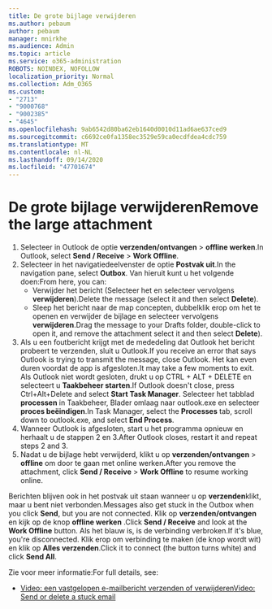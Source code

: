 ```yaml
---
title: De grote bijlage verwijderen
ms.author: pebaum
author: pebaum
manager: mnirkhe
ms.audience: Admin
ms.topic: article
ms.service: o365-administration
ROBOTS: NOINDEX, NOFOLLOW
localization_priority: Normal
ms.collection: Adm_O365
ms.custom:
- "2713"
- "9000768"
- "9002385"
- "4645"
ms.openlocfilehash: 9ab6542d80ba62eb1640d0010d11ad6ae637ced9
ms.sourcegitcommit: c6692ce0fa1358ec3529e59ca0ecdfdea4cdc759
ms.translationtype: MT
ms.contentlocale: nl-NL
ms.lasthandoff: 09/14/2020
ms.locfileid: "47701674"
---
```

# <a name="remove-the-large-attachment"></a><span data-ttu-id="b6130-102">De grote bijlage verwijderen</span><span class="sxs-lookup"><span data-stu-id="b6130-102">Remove the large attachment</span></span>

1. <span data-ttu-id="b6130-103">Selecteer in Outlook de optie **verzenden/ontvangen**  >  **offline werken**.</span><span class="sxs-lookup"><span data-stu-id="b6130-103">In Outlook, select **Send / Receive** > **Work Offline**.</span></span> 
2. <span data-ttu-id="b6130-104">Selecteer in het navigatiedeelvenster de optie **Postvak uit**.</span><span class="sxs-lookup"><span data-stu-id="b6130-104">In the navigation pane, select **Outbox**.</span></span> <span data-ttu-id="b6130-105">Van hieruit kunt u het volgende doen:</span><span class="sxs-lookup"><span data-stu-id="b6130-105">From here, you can:</span></span> 
    - <span data-ttu-id="b6130-106">Verwijder het bericht (Selecteer het en selecteer vervolgens **verwijderen**).</span><span class="sxs-lookup"><span data-stu-id="b6130-106">Delete the message (select it and then select **Delete**).</span></span>
    - <span data-ttu-id="b6130-107">Sleep het bericht naar de map concepten, dubbelklik erop om het te openen en verwijder de bijlage en selecteer vervolgens **verwijderen**.</span><span class="sxs-lookup"><span data-stu-id="b6130-107">Drag the message to your Drafts folder, double-click to open it, and remove the attachment select it and then select **Delete**).</span></span>
3. <span data-ttu-id="b6130-108">Als u een foutbericht krijgt met de mededeling dat Outlook het bericht probeert te verzenden, sluit u Outlook.</span><span class="sxs-lookup"><span data-stu-id="b6130-108">If you receive an error that says Outlook is trying to transmit the message, close Outlook.</span></span> <span data-ttu-id="b6130-109">Het kan even duren voordat de app is afgesloten.</span><span class="sxs-lookup"><span data-stu-id="b6130-109">It may take a few moments to exit.</span></span> <span data-ttu-id="b6130-110">Als Outlook niet wordt gesloten, drukt u op CTRL + ALT + DELETE en selecteert u **Taakbeheer starten**.</span><span class="sxs-lookup"><span data-stu-id="b6130-110">If Outlook doesn't close, press Ctrl+Alt+Delete and select **Start Task Manager**.</span></span> <span data-ttu-id="b6130-111">Selecteer het tabblad **processen** in Taakbeheer, Blader omlaag naar outlook.exe en selecteer **proces beëindigen**.</span><span class="sxs-lookup"><span data-stu-id="b6130-111">In Task Manager, select the **Processes** tab, scroll down to outlook.exe, and select **End Process**.</span></span>
4. <span data-ttu-id="b6130-112">Wanneer Outlook is afgesloten, start u het programma opnieuw en herhaalt u de stappen 2 en 3.</span><span class="sxs-lookup"><span data-stu-id="b6130-112">After Outlook closes, restart it and repeat steps 2 and 3.</span></span> 
5. <span data-ttu-id="b6130-113">Nadat u de bijlage hebt verwijderd, klikt u op **verzenden/ontvangen**  >  **offline** om door te gaan met online werken.</span><span class="sxs-lookup"><span data-stu-id="b6130-113">After you remove the attachment, click **Send / Receive** > **Work Offline** to resume working online.</span></span> 

<span data-ttu-id="b6130-114">Berichten blijven ook in het postvak uit staan wanneer u op **verzenden**klikt, maar u bent niet verbonden.</span><span class="sxs-lookup"><span data-stu-id="b6130-114">Messages also get stuck in the Outbox when you click **Send**, but you are not connected.</span></span> <span data-ttu-id="b6130-115">Klik op **verzenden/ontvangen** en kijk op de knop **offline werken** .</span><span class="sxs-lookup"><span data-stu-id="b6130-115">Click **Send / Receive** and look at the **Work Offline** button.</span></span> <span data-ttu-id="b6130-116">Als het blauw is, is de verbinding verbroken.</span><span class="sxs-lookup"><span data-stu-id="b6130-116">If it's blue, you're disconnected.</span></span> <span data-ttu-id="b6130-117">Klik erop om verbinding te maken (de knop wordt wit) en klik op **Alles verzenden**.</span><span class="sxs-lookup"><span data-stu-id="b6130-117">Click it to connect (the button turns white) and click **Send All**.</span></span>
 
 <span data-ttu-id="b6130-118">Zie voor meer informatie:</span><span class="sxs-lookup"><span data-stu-id="b6130-118">For full details, see:</span></span>
- [<span data-ttu-id="b6130-119">Video: een vastgelopen e-mailbericht verzenden of verwijderen</span><span class="sxs-lookup"><span data-stu-id="b6130-119">Video: Send or delete a stuck email</span></span>](https://support.office.com/article/Video-Send-or-delete-an-email-stuck-in-your-outbox-26d5d34a-4e5f-444a-a9e8-44db04a94dec) 